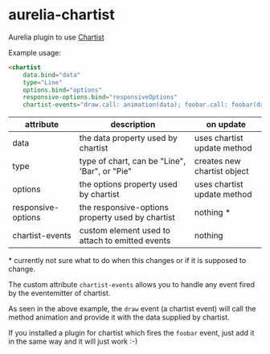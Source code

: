 # aurelia-chartist

Aurelia plugin to use [Chartist](https://gionkunz.github.io/chartist-js/index.html)


Example usage:
```html
<chartist 
    data.bind="data" 
    type="Line" 
    options.bind="options" 
    responsive-options.bind="responsiveOptions"
    chartist-events="draw.call: animation(data); foobar.call: foobar(data)" />
```

| attribute          | description                                      | on update                   |
| ------------------ | ------------------------------------------------ | --------------------------- |
| data               | the data property used by chartist               | uses chartist update method |
| type               | type of chart, can be "Line", 'Bar", or "Pie"    | creates new chartist object |
| options            | the options property used by chartist            | uses chartist update method |
| responsive-options | the responsive-options property used by chartist | nothing *                   |
| chartist-events    | custom element used to attach to emitted events  | nothing                     |

\* currently not sure what to do when this changes or if it is supposed to change.

The custom attribute ```chartist-events``` allows you to handle any event fired by the eventemitter of chartist.

As seen in the above example, the ```draw``` event (a chartist event) will call the method animation and provide it with the data supplied by chartist.

If you installed a plugin for chartist which fires the ```foobar``` event, just add it in the same way and it will just work :-)



